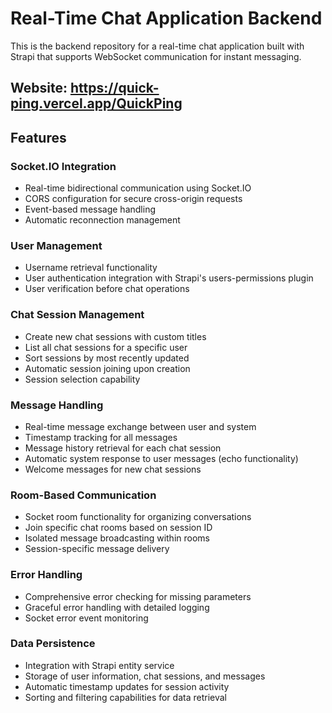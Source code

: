 # Real-Time Chat Application Backend

This is the backend repository for a real-time chat application built with Strapi that supports WebSocket communication for instant messaging.

## Website: https://quick-ping.vercel.app/QuickPing

## Features

### Socket.IO Integration
- Real-time bidirectional communication using Socket.IO
- CORS configuration for secure cross-origin requests
- Event-based message handling
- Automatic reconnection management

### User Management
- Username retrieval functionality
- User authentication integration with Strapi's users-permissions plugin
- User verification before chat operations

### Chat Session Management
- Create new chat sessions with custom titles
- List all chat sessions for a specific user
- Sort sessions by most recently updated
- Automatic session joining upon creation
- Session selection capability

### Message Handling
- Real-time message exchange between user and system
- Timestamp tracking for all messages
- Message history retrieval for each chat session
- Automatic system response to user messages (echo functionality)
- Welcome messages for new chat sessions

### Room-Based Communication
- Socket room functionality for organizing conversations
- Join specific chat rooms based on session ID
- Isolated message broadcasting within rooms
- Session-specific message delivery

### Error Handling
- Comprehensive error checking for missing parameters
- Graceful error handling with detailed logging
- Socket error event monitoring

### Data Persistence
- Integration with Strapi entity service
- Storage of user information, chat sessions, and messages
- Automatic timestamp updates for session activity
- Sorting and filtering capabilities for data retrieval
